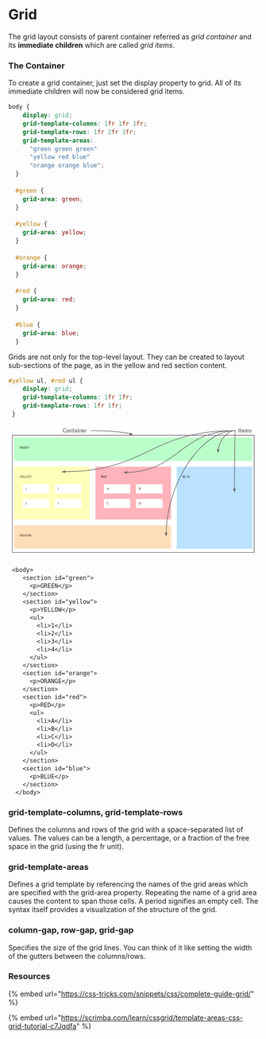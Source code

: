# Grid

The grid layout consists of parent container referred as _grid container_ and its **immediate children** which are called _grid items_. 

### The Container

To create a grid container, just set the display property to grid. All of its immediate children will now be considered grid items.

```css
body {
    display: grid;
    grid-template-columns: 1fr 1fr 1fr; 
    grid-template-rows: 1fr 2fr 1fr;
    grid-template-areas: 
      "green green green"
      "yellow red blue"
      "orange orange blue";
  }
  
  #green {
    grid-area: green;
  }
  
  #yellow {
    grid-area: yellow;
  }
  
  #orange {
    grid-area: orange;
  }
  
  #red {
    grid-area: red;
  }
  
  #blue {
    grid-area: blue;
  }
```

Grids are not only for the top-level layout. They can be created to layout sub-sections of the page, as in the yellow and red section content.

```css
#yellow ul, #red ul {
    display: grid;
    grid-template-columns: 1fr 1fr; 
    grid-template-rows: 1fr 1fr;
 }
```

![](../.gitbook/assets/image%20%2881%29.png)

```markup
 <body>
    <section id="green">
      <p>GREEN</p>
    </section>
    <section id="yellow">
      <p>YELLOW</p>
      <ul>
        <li>1</li>
        <li>2</li>
        <li>3</li>
        <li>4</li>
      </ul>
    </section>
    <section id="orange">
      <p>ORANGE</p>
    </section>
    <section id="red">
      <p>RED</p>
      <ul>
        <li>A</li>
        <li>B</li>
        <li>C</li>
        <li>D</li>
      </ul>
    </section>
    <section id="blue">
      <p>BLUE</p>
    </section>
  </body>
```

### grid-template-columns, grid-template-rows

Defines the columns and rows of the grid with a space-separated list of values. The values can be a length, a percentage, or a fraction of the free space in the grid \(using the fr unit\).

### grid-template-areas

Defines a grid template by referencing the names of the grid areas which are specified with the grid-area property. Repeating the name of a grid area causes the content to span those cells. A period signifies an empty cell. The syntax itself provides a visualization of the structure of the grid.

### column-gap, row-gap, grid-gap

Specifies the size of the grid lines. You can think of it like setting the width of the gutters between the columns/rows.

### Resources

{% embed url="https://css-tricks.com/snippets/css/complete-guide-grid/" %}

{% embed url="https://scrimba.com/learn/cssgrid/template-areas-css-grid-tutorial-c7Jqdfa" %}

